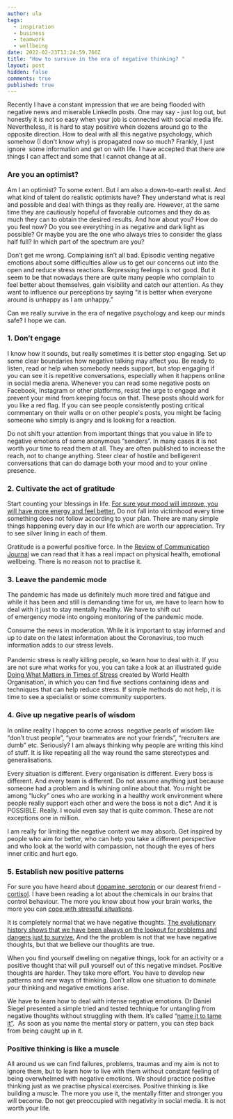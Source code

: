 ```yaml
---
author: ula
tags:
  - inspiration
  - business
  - teamwork
  - wellbeing
date: 2022-02-23T13:24:59.766Z
title: "How to survive in the era of negative thinking? "
layout: post
hidden: false
comments: true
published: true
---
```

Recently I have a constant impression that we are being flooded with negative news and miserable LinkedIn posts. One may say - just log out, but honestly it is not so easy when your job is connected with social media life. Nevertheless, it is hard to stay positive when dozens around go to the opposite direction. How to deal with all this negative psychology, which somehow (I don’t know why) is propagated now so much? Frankly, I just ignore  some information and get on with life. I have accepted that there are things I can affect and some that I cannot change at all. 

### Are you an optimist? 

Am I an optimist? To some extent. But I am also a down-to-earth realist. And what kind of talent do realistic optimists have? They understand what is real and possible and deal with things as they really are. However, at the same time they are cautiously hopeful of favorable outcomes and they do as much they can to obtain the desired results. And how about you? How do you feel now? Do you see everything in as negative and dark light as possible? Or maybe you are the one who always tries to consider the glass half full? In which part of the spectrum are you? 

Don’t get me wrong. Complaining isn’t all bad. Episodic venting negative emotions about some difficulties allow us to get our concerns out into the open and reduce stress reactions. Repressing feelings is not good. But it seem to be that nowadays there are quite many people who complain to feel better about themselves, gain visibility and catch our attention. As they want to influence our perceptions by saying “it is better when everyone around is unhappy as I am unhappy.”

Can we really survive in the era of negative psychology and keep our minds safe? I hope we can. 

### **1. Don’t engage** 

I know how it sounds, but really sometimes it is better stop engaging. Set up some clear boundaries how negative talking may affect you. Be ready to listen, read or help when somebody needs support, but stop engaging if you can see it is repetitive conversations, especially when it happens online in social media arena. Whenever you can read some negative posts on Facebook, Instagram or other platforms, resist the urge to engage and prevent your mind from keeping focus on that. These posts should work for you like a red flag. If you can see people consistently posting critical commentary on their walls or on other people's posts, you might be facing someone who simply is angry and is looking for a reaction.

Do not shift your attention from important things that you value in life to negative emotions of some anonymous “senders”. In many cases it is not worth your time to read them at all. They are often published to increase the reach, not to change anything. Steer clear of hostile and belligerent conversations that can do damage both your mood and to your online presence.

### **2. Cultivate the act of gratitude** 

Start counting your blessings in life. [For sure your mood will improve, you will have more energy and feel better.](https://www.forbes.com/sites/tracybrower/2021/01/03/gratitude-is-good-why-its-important-and-how-to-cultivate-it/?sh=49fe180e2a0f) Do not fall into victimhood every time something does not follow according to your plan. There are many simple things happening every day in our life which are worth our appreciation. Try to see silver lining in each of them.

Gratitude is a powerful positive force. In the [Review of Communication Journal](https://www.tandfonline.com/doi/full/10.1080/15358593.2017.1293836) we can read that it has a real impact on physical health, emotional wellbeing. There is no reason not to practise it. 

### **3. Leave the pandemic mode** 

The pandemic has made us definitely much more tired and fatigue and while it has been and still is demanding time for us, we have to learn how to deal with it just to stay mentally healthy. We have to shift out of emergency mode into ongoing monitoring of the pandemic mode. 

Consume the news in moderation. While it is important to stay informed and up to date on the latest information about the Coronavirus, too much information adds to our stress levels.\
\
Pandemic stress is really killing people, so learn how to deal with it. If you are not sure what works for you, you can take a look at an illustrated guide [Doing What Matters in Times of Stress](https://www.who.int/publications/i/item/9789240003927?gclid=Cj0KCQiA3rKQBhCNARIsACUEW_aM6dvHWGGYtDf879ZR0pvTxxj044tLgkzpzZdrD7BciZRUAg81DVwaAgmNEALw_wcB) created by World Health Organisation’, in which you can find five sections containing ideas and techniques that can help reduce stress. If simple methods do not help, it is time to see a specialist or some community supporters. 

### **4. Give up negative pearls of wisdom** 

In online reality I happen to come across  negative pearls of wisdom like “don’t trust people”, “your teammates are not your friends”, “recruiters are dumb” etc. Seriously? I am always thinking why people are writing this kind of stuff. It is like repeating all the way round the same stereotypes and generalisations. 

Every situation is different. Every organisation is different. Every boss is different. And every team is different. Do not assume anything just because someone had a problem and is whining online about that. You might be among “lucky” ones who are working in a healthy work environment where people really support each other and were the boss is not a dic*. And it is POSSIBLE. Really. I would even say that is quite common. These are not exceptions one in million. 

I am really for limiting the negative content we may absorb. Get inspired by people who aim for better, who can help you take a different perspective and who look at the world with compassion, not though the eyes of hers inner critic and hurt ego. 

### **5. Establish new positive patterns** 

For sure you have heard about [dopamine, serotonin](https://atlasbiomed.com/blog/serotonin-and-other-happy-molecules-made-by-gut-bacteria/) or our dearest friend - [cortisol](https://atlasbiomed.com/blog/how-to-lower-cortisol-levels/). I have been reading a lot about the chemicals in our brains that control behaviour. The more you know about how your brain works, the more you can [cope with stressful situations](https://www.inc.com/amy-morin/7-ways-mentally-strong-people-handle-stress-effectively.html). 

It is completely normal that we have negative thoughts. [The evolutionary history shows that we have been always on the lookout for problems and dangers just to survive.](https://www.discovermagazine.com/health/fight-or-flight-why-our-caveman-brains-keep-getting-confused) And the the problem is not that we have negative thoughts, but that we believe our thoughts are true. 

When you find yourself dwelling on negative things, look for an activity or a positive thought that will pull yourself out of this negative mindset. Positive thoughts are harder. They take more effort. You have to develop new patterns and new ways of thinking. Don’t allow one situation to dominate your thinking and negative emotions arise. 

We have to learn how to deal with intense negative emotions. Dr Daniel Siegel presented a simple tried and tested technique for untangling from negative thoughts without struggling with them. It’s called “[name it to tame it”](https://heartmindonline.org/resources/strong-emotions-name-it-to-tame-it).  As soon as you name the mental story or pattern, you can step back from being caught up in it. 

### **Positive thinking is like a muscle** 

All around us we can find failures, problems, traumas and my aim is not to ignore them, but to learn how to live with them without constant feeling of being overwhelmed with negative emotions. We should practice positive thinking just as we practise physical exercises. Positive thinking is like building a muscle. The more you use it, the mentally fitter and stronger you will become. Do not get preoccupied with negativity in social media. It is not worth your life.